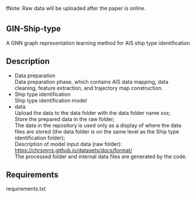 :exclamation:Note: Raw data will be uploaded after the paper is online.  

## GIN-Ship-type  
A GNN graph representation learning method for AIS ship type identification  
## Description
* Data preparation  
Data preparation phase, which contains AIS data mapping, data cleaning, feature extraction, and trajectory map construction.  
* Ship type identification  
Ship type identification model  
* data  
Upload the data to the data folder with the data folder name xxx;  
Store the prepared data in the raw folder;  
The data in the repository is used only as a display of where the data files are stored (the data folder is on the same level as the Ship type identification folder);  
Description of model input data (raw folder): https://chrsmrrs.github.io/datasets/docs/format/  
The processed folder and internal data files are generated by the code.

## Requirements  
requirements.txt
